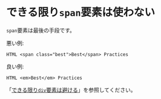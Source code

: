 # できる限り`span`要素は使わない

`span`要素は最後の手段です。

悪い例:

    HTML <span class="best">Best</span> Practices

良い例:

    HTML <em>Best</em> Practices

「[できる限り`div`要素は避ける](#avoid-div-element-as-much-as-possible)」を参照してください。
